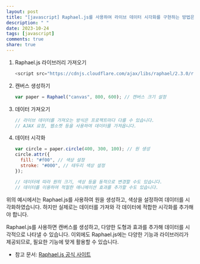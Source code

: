 ```yaml
---
layout: post
title: "[javascript] Raphael.js를 사용하여 라이브 데이터 시각화를 구현하는 방법은 무엇인가?"
description: " "
date: 2023-10-24
tags: [javascript]
comments: true
share: true
---
```


1. Raphael.js 라이브러리 가져오기
   ```javascript
   <script src="https://cdnjs.cloudflare.com/ajax/libs/raphael/2.3.0/raphael.min.js"></script>
   ```

2. 캔버스 생성하기
   ```javascript
   var paper = Raphael("canvas", 800, 600); // 캔버스 크기 설정
   ```

3. 데이터 가져오기
   ```javascript
   // 라이브 데이터를 가져오는 방식은 프로젝트마다 다를 수 있습니다.
   // AJAX 요청, 웹소켓 등을 사용하여 데이터를 가져옵니다.
   ```

4. 데이터 시각화
   ```javascript
   var circle = paper.circle(400, 300, 100); // 원 생성
   circle.attr({
     fill: "#f00", // 색상 설정
     stroke: "#000", // 테두리 색상 설정
   });

   // 데이터에 따라 원의 크기, 색상 등을 동적으로 변경할 수도 있습니다.
   // 데이터를 이용하여 적절한 애니메이션 효과를 추가할 수도 있습니다.
   ```

위의 예시에서는 Raphael.js를 사용하여 원을 생성하고, 색상을 설정하여 데이터를 시각화하였습니다. 하지만 실제로는 데이터를 가져와 각 데이터에 적합한 시각화를 추가해야 합니다.

Raphael.js를 사용하면 캔버스를 생성하고, 다양한 도형과 효과를 추가해 데이터를 시각적으로 나타낼 수 있습니다. 이외에도 Raphael.js에는 다양한 기능과 라이브러리가 제공되므로, 필요한 기능에 맞게 활용할 수 있습니다.

* 참고 문서: [Raphael.js 공식 사이트](http://dmitrybaranovskiy.github.io/raphael/)